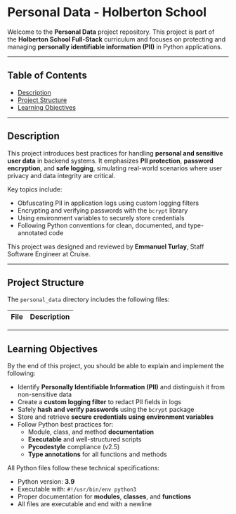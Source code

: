 # Personal Data - Holberton School

Welcome to the **Personal Data** project repository. This project is part of the **Holberton School Full-Stack** curriculum and focuses on protecting and managing **personally identifiable information (PII)** in Python applications.

---

## Table of Contents

- [Description](#description)
- [Project Structure](#project-structure)
- [Learning Objectives](#learning-objectives)

---

## Description

This project introduces best practices for handling **personal and sensitive user data** in backend systems. It emphasizes **PII protection**, **password encryption**, and **safe logging**, simulating real-world scenarios where user privacy and data integrity are critical.

Key topics include:

- Obfuscating PII in application logs using custom logging filters
- Encrypting and verifying passwords with the `bcrypt` library
- Using environment variables to securely store credentials
- Following Python conventions for clean, documented, and type-annotated code

This project was designed and reviewed by **Emmanuel Turlay**, Staff Software Engineer at Cruise.

---

## Project Structure

The `personal_data` directory includes the following files:

|File|Description|
|---|---|

---

## Learning Objectives

By the end of this project, you should be able to explain and implement the following:

- Identify **Personally Identifiable Information (PII)** and distinguish it from non-sensitive data
- Create a **custom logging filter** to redact PII fields in logs
- Safely **hash and verify passwords** using the `bcrypt` package
- Store and retrieve **secure credentials using environment variables**
- Follow Python best practices for:
  - Module, class, and method **documentation**
  - **Executable** and well-structured scripts
  - **Pycodestyle** compliance (v2.5)
  - **Type annotations** for all functions and methods

All Python files follow these technical specifications:

- Python version: **3.9**
- Executable with: `#!/usr/bin/env python3`
- Proper documentation for **modules**, **classes**, and **functions**
- All files are executable and end with a newline
